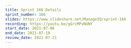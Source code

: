 ```yaml
---
title: Sprint 166 Details
sprint_number: 166
slides: https://www.slideshare.net/ManageIQ/sprint-166
recording: https://youtu.be/gGrcMPvNUNY
start_date: 2021-07-06
end_date: 2021-07-19
review_date: 2021-07-21
---
```

